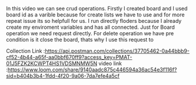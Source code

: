 In this video we can see crud operations.
Firstly I created board and I used board id as a varible because for create lists we have to use and for more repeat issue its so helpfull for us.
I run directly floders because I already create my enviroment variables and has all connected.
Just for Board operation we need request directly.
For delete operation we have pre condition is it close the board, thats why I use this request to 

Collection Link :https://api.postman.com/collections/37705462-0a44bbb9-cf52-4b44-a65f-aa0bbf670ff9?access_key=PMAT-01J5FZK2KCWPT4HS1VDSMNMW5N
video link :https://www.loom.com/share/9140aadc875c446594a36ac54e3f116f?sid=b404b3b4-1fdd-4f20-9a06-7da7efe4a5cf


